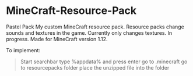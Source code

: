 # MineCraft-Resource-Pack
Pastel Pack
My custom MineCraft resource pack. Resource packs change sounds and textures in the game. Currently only changes textures. In progress.
Made for MineCraft version 1.12.

To implement:
>Start searchbar
>type %appdata% and press enter
>go to .minecraft
>go to resourcepacks folder
>place the unzipped file into the folder
